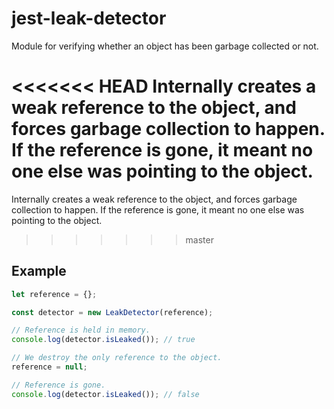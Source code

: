 # jest-leak-detector

Module for verifying whether an object has been garbage collected or not.

<<<<<<< HEAD
Internally creates a weak reference to the object, and forces garbage collection
to happen. If the reference is gone, it meant no one else was pointing to the
object.
=======
Internally creates a weak reference to the object, and forces garbage collection to happen. If the reference is gone, it meant no one else was pointing to the object.
>>>>>>> master

## Example

```javascript
let reference = {};

const detector = new LeakDetector(reference);

// Reference is held in memory.
console.log(detector.isLeaked()); // true

// We destroy the only reference to the object.
reference = null;

// Reference is gone.
console.log(detector.isLeaked()); // false
```
